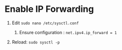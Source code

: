 # Enable IP Forwarding

1. Edit `sudo nano /etc/sysctl.conf`

    1. Ensure configuration : `net.ipv4.ip_forward = 1`

2. Reload: `sudo sysctl -p`

